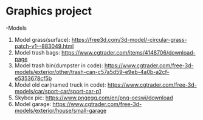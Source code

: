 # Graphics project

-Models
1. Model grass(surface): https://free3d.com/3d-model/-circular-grass-patch-v1--883049.html
2. Model trash bags: https://www.cgtrader.com/items/4148706/download-page
3. Model trash bin(dumpster in code): https://www.cgtrader.com/free-3d-models/exterior/other/trash-can-c57a5d59-e9eb-4a0b-a2cf-e5353678cf5b
4. Model old car(named truck in code): https://www.cgtrader.com/free-3d-models/car/sport-car/sport-car-p1
5. Skybox pic: https://www.pngegg.com/en/png-oeswi/download
6. Model garage: https://www.cgtrader.com/free-3d-models/exterior/house/small-garage